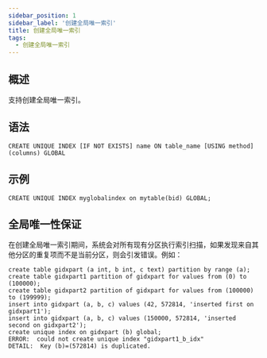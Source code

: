 ```yaml
---
sidebar_position: 1
sidebar_label: '创建全局唯一索引'
title: 创建全局唯一索引
tags:
  - 创建全局唯一索引
---
```



## 概述
支持创建全局唯一索引。

## 语法

```
CREATE UNIQUE INDEX [IF NOT EXISTS] name ON table_name [USING method] (columns) GLOBAL

```

## 示例

```
CREATE UNIQUE INDEX myglobalindex on mytable(bid) GLOBAL;
```

## 全局唯一性保证
在创建全局唯一索引期间，系统会对所有现有分区执行索引扫描，如果发现来自其他分区的重复项而不是当前分区，则会引发错误。例如：

```
create table gidxpart (a int, b int, c text) partition by range (a);
create table gidxpart1 partition of gidxpart for values from (0) to (100000);
create table gidxpart2 partition of gidxpart for values from (100000) to (199999);
insert into gidxpart (a, b, c) values (42, 572814, 'inserted first on gidxpart1');
insert into gidxpart (a, b, c) values (150000, 572814, 'inserted second on gidxpart2');
create unique index on gidxpart (b) global;
ERROR:  could not create unique index "gidxpart1_b_idx"
DETAIL:  Key (b)=(572814) is duplicated.

```

